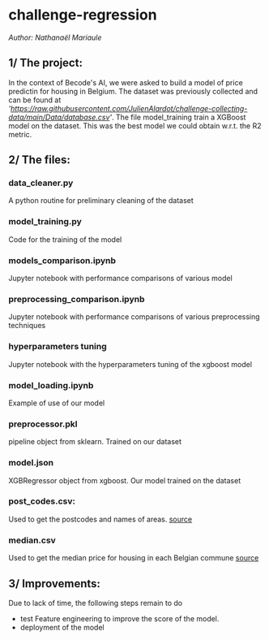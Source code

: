 # challenge-regression
_Author: Nathanaël Mariaule_

## 1/ The project:
In the context of Becode's AI, we were asked to build a model of price predictin for housing in Belgium. The dataset was previously collected and can be found at _'https://raw.githubusercontent.com/JulienAlardot/challenge-collecting-data/main/Data/database.csv'_. The file model_training train a XGBoost model on the dataset. This was the best model we could obtain w.r.t. the R2 metric.

## 2/ The files:
### data_cleaner.py
A python routine for preliminary cleaning of the dataset
### model_training.py
Code for the training of the model
### models_comparison.ipynb
Jupyter notebook with performance comparisons of various model
### preprocessing_comparison.ipynb
Jupyter notebook with performance comparisons of various preprocessing techniques
### hyperparameters tuning
Jupyter notebook with the hyperparameters tuning of the xgboost model
### model_loading.ipynb
Example of use of our model
### preprocessor.pkl
pipeline object from sklearn. Trained on our dataset
### model.json
XGBRegressor object from xgboost. Our model trained on the dataset
### post_codes.csv: 
Used to get the postcodes and names of areas.
[source](https://public.opendatasoft.com/explore/dataset/liste-des-codes-postaux-belges-fr/table/?flg=fr)
### median.csv
Used to get the median price for housing in each Belgian commune
[source](https://trends.knack.be/economie/immo/hoeveel-kost-een-woning-in-uw-gemeente-bekijk-de-interactieve-kaart/game-normal-1636503.html?cookie_check=1622441769)

## 3/ Improvements:
Due to lack of time, the following steps remain to do
- test Feature engineering to improve the score of the model.
- deployment of the model
